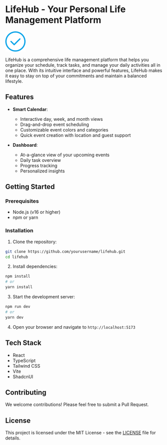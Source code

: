 # LifeHub - Your Personal Life Management Platform

![LifeHub Logo](public/favicon.svg)

LifeHub is a comprehensive life management platform that helps you organize your schedule, track tasks, and manage your daily activities all in one place. With its intuitive interface and powerful features, LifeHub makes it easy to stay on top of your commitments and maintain a balanced lifestyle.

## Features

- **Smart Calendar**: 
  - Interactive day, week, and month views
  - Drag-and-drop event scheduling
  - Customizable event colors and categories
  - Quick event creation with location and guest support

- **Dashboard**:
  - At-a-glance view of your upcoming events
  - Daily task overview
  - Progress tracking
  - Personalized insights

## Getting Started

### Prerequisites

- Node.js (v16 or higher)
- npm or yarn

### Installation

1. Clone the repository:
```bash
git clone https://github.com/yourusername/lifehub.git
cd lifehub
```

2. Install dependencies:
```bash
npm install
# or
yarn install
```

3. Start the development server:
```bash
npm run dev
# or
yarn dev
```

4. Open your browser and navigate to `http://localhost:5173`

## Tech Stack

- React
- TypeScript
- Tailwind CSS
- Vite
- ShadcnUI

## Contributing

We welcome contributions! Please feel free to submit a Pull Request.

## License

This project is licensed under the MIT License - see the [LICENSE](LICENSE) file for details.
